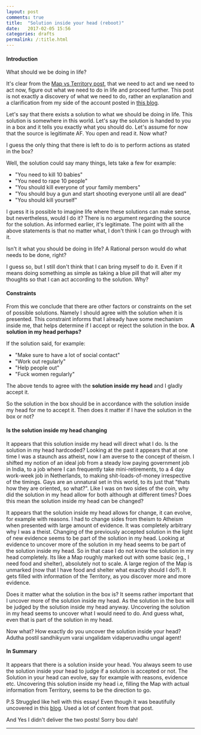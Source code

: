 ```yaml
---
layout: post
comments: true
title:  "Solution inside your head (reboot)"
date:   2017-02-05 15:56
categories: drafts
permalink: /:title.html
---
```


#### **Introduction**
What should we be doing in life?

It's clear from the [Map vs Territory post][mapter], that we need to act and we need to act now, figure out what we need to do in life and proceed further. This post is not exactly a discovery of what we need to do, rather an explanation and a clarification from my side of the account posted in [this blog][stm].

Let's say that there exists a solution to what we should be doing in life. This solution is somewhere in this world. Let's say the solution is handed to you in a box and it tells you exactly what you should do. Let's assume for now that the source is legitimate AF. You open and read it. Now what?

I guess the only thing that there is left to do is to perform actions as stated in the box?

Well, the solution could say many things, lets take a few for example:

- "You need to kill 10 babies"
- "You need to rape 10 people"
- "You should kill everyone of your family members"
- "You should buy a gun and start shooting everyone until all are dead"
- "You should kill yourself"

I guess it is possible to imagine life where these solutions can make sense, but nevertheless, would I do it? There is no argument regarding the source for the solution. As informed earlier, it's legitimate. The point with all the above statements is that no matter what, I don't think I can go through with it. 

Isn't it what you should be doing in life? A Rational person would do what needs to be done, right? 

I guess so, but I still don't think that I can bring myself to do it. Even if it means doing something as simple as taking a blue pill that will alter my thoughts so that I can act according to the solution. Why? 

#### **Constraints**
From this we conclude that there are other factors or constraints on the set of possible solutions. Namely I should agree with the solution when it is presented. This constraint informs that I already have some mechanism inside me, that helps determine if I accept or reject the solution in the box.  **A solution in my head perhaps?**

If the solution said, for example:
- "Make sure to have a lot of social contact"
- "Work out regularly"
- "Help people out"
- "Fuck women regularly"

The above tends to agree with the **solution inside my head** and I gladly accept it.

So the solution in the box should be in accordance with the solution inside my head for me to accept it. Then does it matter if I have the solution in the box or not? 

#### **Is the solution inside my head changing**
It appears that this solution inside my head will direct what I do. Is the solution in my head hardcoded? Looking at the past it appears that at one time I was a staunch ass atheist, now I am averse to the concept of theism. I shifted my notion of an ideal job from a steady low paying government job in India, to a job where I can frequently take mini-retirements, to a 4 day work-week job in Netherlands, to making shit-loads-of-money irrespective of the timings. Gays are an unnatural set in this world, to its just that "thats how they are oriented, so what?". Like I was on two sides of the coin, why did the solution in my head allow for both although at different times? Does this mean the solution inside my head can be changed? 

It appears that the solution inside my head allows for change, it can evolve, for example with reasons. I had to change sides from theism to Atheism when presented with large amount of evidence. It was completely arbitrary why I was a theist. Changing of the previously accepted solution in the light of new evidence seems to be part of the solution in my head. Looking at evidence to uncover more of the solution in my head seems to be part of the solution inside my head. So in that case I do not know the solution in my head completely. Its like a Map roughly marked out with some basic (eg., I need food and shelter), absolutely not to scale. A large region of the Map is unmarked (now that I have food and shelter what exactly should I do?). It gets filled with information of the Territory, as you discover more and more evidence.

Does it matter what the solution in the box is? 
It seems rather important that I uncover more of the solution inside my head. As the solution in the box will be judged by the solution inside my head anyway. Uncovering the solution in my head seems to uncover what I would need to do. And guess what, even that is part of the solution in my head. 

Now what? How exactly do you uncover the solution inside your head? 
Adutha postil sandhikyum varai ungalidam vidaperuvadhu ungal agent!

#### **In Summary**
It appears that there is a solution inside your head. You always seem to use the solution inside your head to judge if a solution is accepted or not. The Solution in your head can evolve, say for example with reasons, evidence etc. Uncovering this solution inside my head i.e, filling the Map with actual information from Territory, seems to be the direction to go.


P.S
Struggled like hell with this essay! Even though it was beautifully uncovered in this [blog][stm]. Used a lot of content from that post. 

And Yes I didn't deliver the two posts! Sorry bou dah! 

---

[mapter]:/Map-vs-territory.html
[stm]:http://pradeep90.github.io/The-Solution-in-your-Head.html
